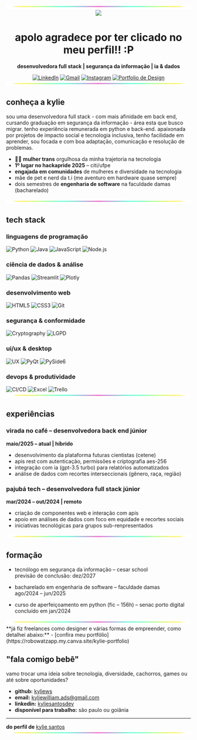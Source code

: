 <div align="center">
  
<img src="https://github.com/kyliews/kyliews/blob/main/src/div.png?raw=true" width="100%" height="11px" />
  
<div align="center">
  <img src="https://github.com/kyliews/kyliews/blob/main/src/apolo2.gif?raw=true" width="300px" />
</div>

# apolo agradece por ter clicado no meu perfil!! :P

**desenvolvedora full stack | segurança da informação |  ia & dados**

[![LinkedIn](https://img.shields.io/badge/LinkedIn-0077B5?style=for-the-badge&logo=linkedin&logoColor=white)](https://www.linkedin.com/in/kyliesantosdev/)
[![Gmail](https://img.shields.io/badge/Gmail-D14836?style=for-the-badge&logo=gmail&logoColor=white)](mailto:kyliewilliam.ads@gmail.com)
[![Instagram](https://img.shields.io/badge/Instagram-E4405F?style=for-the-badge&logo=instagram&logoColor=white)](https://instagram.com/kyliecyan_)
[![Portfolio de Design](https://img.shields.io/badge/Portfolio_de_Design-FF713E?style=for-the-badge&logo=adobe-creative-cloud&logoColor=white)](https://robowatzapp.my.canva.site/kylie-portfolio)
<img src="https://github.com/kyliews/kyliews/blob/main/src/div.png?raw=true" width="100%" height="11px" />
</div>

##  conheça a kylie

sou uma desenvolvedora full stack - com mais afinidade em back end, cursando graduação em segurança da informação - área esta que busco migrar. tenho experiência remunerada em python e back-end. apaixonada por projetos de impacto social e tecnologia inclusiva, tenho facilidade em aprender, sou focada e com boa adaptação, comunicação e resolução de problemas.

- 🏳️‍⚧️ **mulher trans** orgulhosa da minha trajetoria na tecnologia
-  **1º lugar no hackapride 2025** – citi/ufpe
- **engajada em comunidades** de mulheres e diversidade na tecnologia
-  mãe de pet e nerd da t.i (me aventuro em hardware quase sempre)
-  dois semestres de **engenharia de software** na faculdade damas (bacharelado)
<img src="https://github.com/kyliews/kyliews/blob/main/src/div.png?raw=true" width="100%" height="11px" />

## tech stack

### linguagens de programação
![Python](https://img.shields.io/badge/Python-3776AB?style=for-the-badge&logo=python&logoColor=white)
![Java](https://img.shields.io/badge/Java-ED8B00?style=for-the-badge&logo=openjdk&logoColor=white)
![JavaScript](https://img.shields.io/badge/JavaScript-F7DF1E?style=for-the-badge&logo=javascript&logoColor=black)
![Node.js](https://img.shields.io/badge/Node.js-43853D?style=for-the-badge&logo=node.js&logoColor=white)

### ciência de dados & análise
![Pandas](https://img.shields.io/badge/Pandas-150458?style=for-the-badge&logo=pandas&logoColor=white)
![Streamlit](https://img.shields.io/badge/Streamlit-FF4B4B?style=for-the-badge&logo=streamlit&logoColor=white)
![Plotly](https://img.shields.io/badge/Plotly-3F4F75?style=for-the-badge&logo=plotly&logoColor=white)

### desenvolvimento web
![HTML5](https://img.shields.io/badge/HTML5-E34F26?style=for-the-badge&logo=html5&logoColor=white)
![CSS3](https://img.shields.io/badge/CSS3-1572B6?style=for-the-badge&logo=css3&logoColor=white)
![Git](https://img.shields.io/badge/Git-F05032?style=for-the-badge&logo=git&logoColor=white)

### segurança & conformidade
![Cryptography](https://img.shields.io/badge/Criptografia-8A2BE2?style=for-the-badge&logo=key&logoColor=white)
![LGPD](https://img.shields.io/badge/LGPD-008000?style=for-the-badge&logo=law&logoColor=white)

### ui/ux & desktop
![UX](https://img.shields.io/badge/UX-FF6F61?style=for-the-badge&logo=adobe-xd&logoColor=white)
![PyQt](https://img.shields.io/badge/PyQt-41CD52?style=for-the-badge&logo=qt&logoColor=white)
![PySide6](https://img.shields.io/badge/PySide6-3480FA?style=for-the-badge&logo=python&logoColor=white)

### devops & produtividade
![CI/CD](https://img.shields.io/badge/CI/CD-2496ED?style=for-the-badge&logo=github-actions&logoColor=white)
![Excel](https://img.shields.io/badge/Excel-217346?style=for-the-badge&logo=microsoft-excel&logoColor=white)
![Trello](https://img.shields.io/badge/Trello-0052CC?style=for-the-badge&logo=trello&logoColor=white)
<img src="https://github.com/kyliews/kyliews/blob/main/src/div.png?raw=true" width="100%" height="11px" />

## experiências

### **virada no café** – desenvolvedora back end júnior
**maio/2025 – atual | híbrido**
- desenvolvimento da plataforma futuras cientistas (cetene)
- apis rest com autenticação, permissões e criptografia aes-256
- integração com ia (gpt-3.5 turbo) para relatórios automatizados
- análise de dados com recortes interseccionais (gênero, raça, região)

### **pajubá tech** – desenvolvedora full stack júnior
**mar/2024 – out/2024 | remoto**
- criação de componentes web e interação com apis
- apoio em análises de dados com foco em equidade e recortes sociais
- iniciativas tecnológicas para grupos sub-renpresentados
<img src="https://github.com/kyliews/kyliews/blob/main/src/div.png?raw=true" width="100%" height="11px" />

## formação  

- tecnólogo em segurança da informação – cesar school  
  previsão de conclusão: dez/2027  

- bacharelado em engenharia de software – faculdade damas  
  ago/2024 – jun/2025  

- curso de aperfeiçoamento em python (fic – 156h) – senac porto digital  
  concluído em jan/2024
  
<img src="https://github.com/kyliews/kyliews/blob/main/src/div.png?raw=true" width="100%" height="11px" />
**já fiz freelances como designer e várias formas de empreender, como detalhei abaixo:** 
- [confira meu portfólio](https://robowatzapp.my.canva.site/kylie-portfolio)
  

## "fala comigo bebê"

vamo trocar uma ideia sobre tecnologia, diversidade, cachorros, games ou até sobre oportunidades?

- **github:** [kyliews](https://github.com/kyliews)
- **email:** kyliewilliam.ads@gmail.com
- **linkedin:** [kyliesantosdev](https://www.linkedin.com/in/kyliesantosdev/)
- **disponível para trabalho:** são paulo ou goiânia

---

 **do perfil de** [kylie santos](https://github.com/kyliews)
<img src="https://github.com/kyliews/kyliews/blob/main/src/div.png?raw=true" width="100%" height="11px" />
